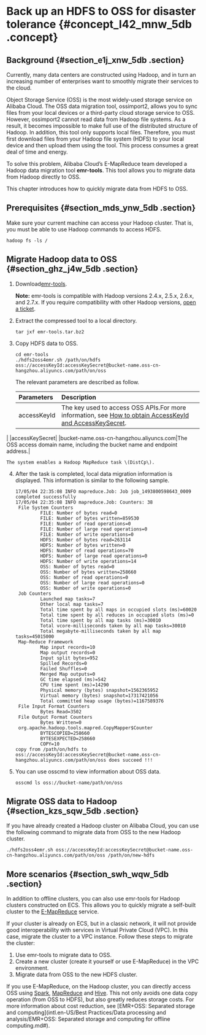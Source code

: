 # Back up an HDFS to OSS for disaster tolerance {#concept_l42_mnw_5db .concept}

## Background {#section_e1j_xnw_5db .section}

Currently, many data centers are constructed using Hadoop, and in turn an increasing number of enterprises want to smoothly migrate their services to the cloud.

Object Storage Service \(OSS\) is the most widely-used storage service on Alibaba Cloud. The OSS data migration tool, ossimport2, allows you to sync files from your local devices or a third-party cloud storage service to OSS. However, ossimport2 cannot read data from Hadoop file systems. As a result, it becomes impossible to make full use of the distributed structure of Hadoop. In addition, this tool only supports local files. Therefore, you must first download files from your Hadoop file system \(HDFS\) to your local device and then upload them using the tool. This process consumes a great deal of time and energy.

To solve this problem, Alibaba Cloud’s E-MapReduce team developed a Hadoop data migration tool **emr-tools**. This tool allows you to migrate data from Hadoop directly to OSS.

This chapter introduces how to quickly migrate data from HDFS to OSS.

## Prerequisites {#section_mds_ynw_5db .section}

Make sure your current machine can access your Hadoop cluster. That is, you must be able to use Hadoop commands to access HDFS.

```
hadoop fs -ls /
```

## Migrate Hadoop data to OSS {#section_ghz_j4w_5db .section}

1.  Download[emr-tools](https://yq.aliyun.com/attachment/download/?spm=5176.100239.blogcont78093.18.BfNz7d&id=1956).

    **Note:** emr-tools is compatible with Hadoop versions 2.4.x, 2.5.x, 2.6.x, and 2.7.x. If you require compatibility with other Hadoop versions, [open a ticket](https://selfservice.console.aliyun.com/ticket/createIndex).

2.  Extract the compressed tool to a local directory.

    ```
    tar jxf emr-tools.tar.bz2
    ```

3.  Copy HDFS data to OSS.

    ```
    cd emr-tools
    ./hdfs2oss4emr.sh /path/on/hdfs oss://accessKeyId:accessKeySecret@bucket-name.oss-cn-hangzhou.aliyuncs.com/path/on/oss
    ```

    The relevant parameters are described as follow.

    |Parameters|Description|
    |:---------|:----------|
    |accessKeyId|The key used to access OSS APIs.For more information, see [How to obtain AccessKeyId and AccessKeySecret](https://www.alibabacloud.com/help/doc-detail/48699.htm).

|
    |accessKeySecret|
    |bucket-name.oss-cn-hangzhou.aliyuncs.com|The OSS access domain name, including the bucket name and endpoint address.|

    The system enables a Hadoop MapReduce task \(DistCp\).

4.  After the task is completed, local data migration information is displayed. This information is similar to the following sample.

    ```
    17/05/04 22:35:08 INFO mapreduce.Job: Job job_1493800598643_0009 completed successfully
    17/05/04 22:35:08 INFO mapreduce.Job: Counters: 38
     File System Counters
             FILE: Number of bytes read=0
             FILE: Number of bytes written=859530
             FILE: Number of read operations=0
             FILE: Number of large read operations=0
             FILE: Number of write operations=0
             HDFS: Number of bytes read=263114
             HDFS: Number of bytes written=0
             HDFS: Number of read operations=70
             HDFS: Number of large read operations=0
             HDFS: Number of write operations=14
             OSS: Number of bytes read=0
             OSS: Number of bytes written=258660
             OSS: Number of read operations=0
             OSS: Number of large read operations=0
             OSS: Number of write operations=0
     Job Counters
             Launched map tasks=7
             Other local map tasks=7
             Total time spent by all maps in occupied slots (ms)=60020
             Total time spent by all reduces in occupied slots (ms)=0
             Total time spent by all map tasks (ms)=30010
             Total vcore-milliseconds taken by all map tasks=30010
             Total megabyte-milliseconds taken by all map tasks=45015000
     Map-Reduce Framework
             Map input records=10
             Map output records=0
             Input split bytes=952
             Spilled Records=0
             Failed Shuffles=0
             Merged Map outputs=0
             GC time elapsed (ms)=542
             CPU time spent (ms)=14290
             Physical memory (bytes) snapshot=1562365952
             Virtual memory (bytes) snapshot=17317421056
             Total committed heap usage (bytes)=1167589376
     File Input Format Counters
             Bytes Read=3502
     File Output Format Counters
             Bytes Written=0
     org.apache.hadoop.tools.mapred.CopyMapper$Counter
             BYTESCOPIED=258660
             BYTESEXPECTED=258660
             COPY=10
    copy from /path/on/hdfs to oss://accessKeyId:accessKeySecret@bucket-name.oss-cn-hangzhou.aliyuncs.com/path/on/oss does succeed !!!
    ```

5.  You can use osscmd to view information about OSS data.

    ```
    osscmd ls oss://bucket-name/path/on/oss
    ```


## Migrate OSS data to Hadoop {#section_kzs_sqw_5db .section}

If you have already created a Hadoop cluster on Alibaba Cloud, you can use the following command to migrate data from OSS to the new Hadoop cluster.

```
./hdfs2oss4emr.sh oss://accessKeyId:accessKeySecret@bucket-name.oss-cn-hangzhou.aliyuncs.com/path/on/oss /path/on/new-hdfs
```

## More scenarios {#section_swh_wqw_5db .section}

In addition to offline clusters, you can also use emr-tools for Hadoop clusters constructed on ECS. This allows you to quickly migrate a self-built cluster to the [E-MapReduce](https://www.aliyun.com/product/emapreduce?) service.

If your cluster is already on ECS, but in a classic network, it will not provide good interoperability with services in Virtual Private Cloud \(VPC\). In this case, migrate the cluster to a VPC instance. Follow these steps to migrate the cluster:

1.  Use emr-tools to migrate data to OSS.
2.  Create a new cluster \(create it yourself or use E-MapReduce\) in the VPC environment.
3.  Migrate data from OSS to the new HDFS cluster.

If you use E-MapReduce, on the Hadoop cluster, you can directly access OSS using [Spark](https://www.alibabacloud.com/help/doc-detail/28118.htm?spm=a2c63.p38356.a3.7.41d2b5c82kHPxv), [MapReduce](https://www.alibabacloud.com/help/doc-detail/28128.htm) and [Hive](https://www.alibabacloud.com/help/doc-detail/28129.htm). This not only avoids one data copy operation \(from OSS to HDFS\), but also greatly reduces storage costs. For more information about cost reduction, see [EMR+OSS: Separated storage and computing](intl.en-US/Best Practices/Data processing and analysis/EMR+OSS: Separated storage and computing for offline computing.md#).

